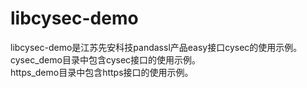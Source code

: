 # libcysec-demo
libcysec-demo是江苏先安科技pandassl产品easy接口cysec的使用示例。  
cysec_demo目录中包含cysec接口的使用示例。  
https_demo目录中包含https接口的使用示例。  
